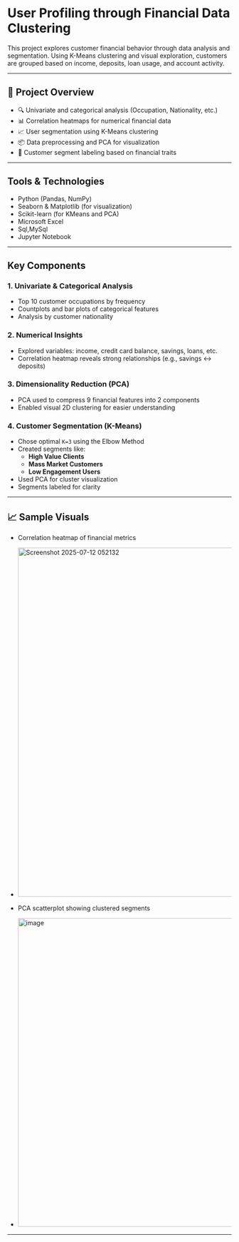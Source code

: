 # User Profiling through Financial Data Clustering

This project explores customer financial behavior through data analysis and segmentation. Using K-Means clustering and visual exploration, customers are grouped based on income, deposits, loan usage, and account activity.

---

## 📌 Project Overview

- 🔍 Univariate and categorical analysis (Occupation, Nationality, etc.)
- 📊 Correlation heatmaps for numerical financial data
- 📈 User segmentation using K-Means clustering
- 📦 Data preprocessing and PCA for visualization
- 🎯 Customer segment labeling based on financial traits

---

##  Tools & Technologies

- Python (Pandas, NumPy)
- Seaborn & Matplotlib (for visualization)
- Scikit-learn (for KMeans and PCA)
- Microsoft Excel
- Sql,MySql
- Jupyter Notebook

---

##  Key Components

### 1. Univariate & Categorical Analysis
- Top 10 customer occupations by frequency
- Countplots and bar plots of categorical features
- Analysis by customer nationality

### 2. Numerical Insights
- Explored variables: income, credit card balance, savings, loans, etc.
- Correlation heatmap reveals strong relationships (e.g., savings ↔ deposits)

### 3. Dimensionality Reduction (PCA)
- PCA used to compress 9 financial features into 2 components
- Enabled visual 2D clustering for easier understanding

### 4. Customer Segmentation (K-Means)
- Chose optimal `K=3` using the Elbow Method
- Created segments like:
  - **High Value Clients**
  - **Mass Market Customers**
  - **Low Engagement Users**
- Used PCA for cluster visualization
- Segments labeled for clarity

---

## 📈 Sample Visuals

- Correlation heatmap of financial metrics
- <img width="924" height="783" alt="Screenshot 2025-07-12 052132" src="https://github.com/user-attachments/assets/6c315e7c-b34b-4c37-b062-ecc93f819704" />

- PCA scatterplot showing clustered segments
- <img width="980" height="692" alt="image" src="https://github.com/user-attachments/assets/eb8dcf9d-2fcb-4695-a942-519fee36fe18" />


---
